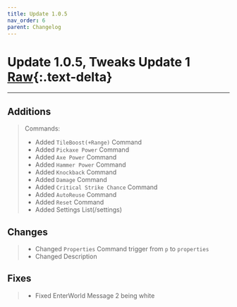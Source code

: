 ```yaml
---
title: Update 1.0.5
nav_order: 6
parent: Changelog
---
```


# Update 1.0.5, Tweaks Update 1  [Raw](1.0.5R.md){:.text-delta}

---

## Additions
> Commands:
>* Added `TileBoost(+Range)` Command
>* Added `Pickaxe Power` Command
>* Added `Axe Power` Command
>* Added `Hammer Power` Command
>* Added `Knockback` Command
>* Added `Damage` Command
>* Added `Critical Strike Chance` Command
>* Added `AutoReuse` Command
>* Added `Reset` Command
>* Added Settings List(/settings)

## Changes
>* Changed `Properties` Command trigger from `p` to `properties`
>* Changed Description

## Fixes
>* Fixed EnterWorld Message 2 being white